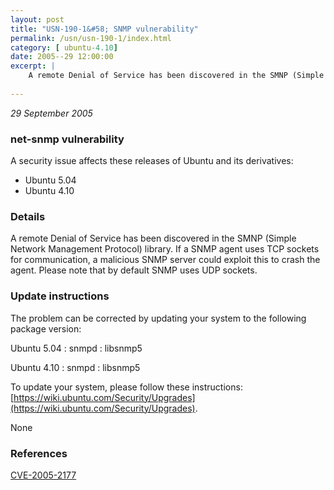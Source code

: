 ```yaml
---
layout: post
title: "USN-190-1&#58; SNMP vulnerability"
permalink: /usn/usn-190-1/index.html
category: [ ubuntu-4.10]
date: 2005--29 12:00:00
excerpt: |
    A remote Denial of Service has been discovered in the SMNP (Simple Network Management Protocol) library. If a SNMP agent uses TCP sockets for communication, a malicious SNMP server could exploit this to crash the agent. Please note that by default SNMP uses UDP sockets.
    
--- 
```

 
 

*29 September 2005*

### net-snmp vulnerability

A security issue affects these releases of Ubuntu and its derivatives:

* Ubuntu 5.04
* Ubuntu 4.10

### Details

A remote Denial of Service has been discovered in the SMNP (Simple Network Management Protocol) library. If a SNMP agent uses TCP sockets for communication, a malicious SNMP server could exploit this to crash the agent. Please note that by default SNMP uses UDP sockets.

### Update instructions

The problem can be corrected by updating your system to the following package version:

Ubuntu 5.04
 : snmpd 
 : libsnmp5 

Ubuntu 4.10
 : snmpd 
 : libsnmp5 

To update your system, please follow these instructions: [https://wiki.ubuntu.com/Security/Upgrades](https://wiki.ubuntu.com/Security/Upgrades).

None

### References

 
 [CVE-2005-2177](http://people.ubuntu.com/~ubuntu-security/cve/CVE-2005-2177)
 

